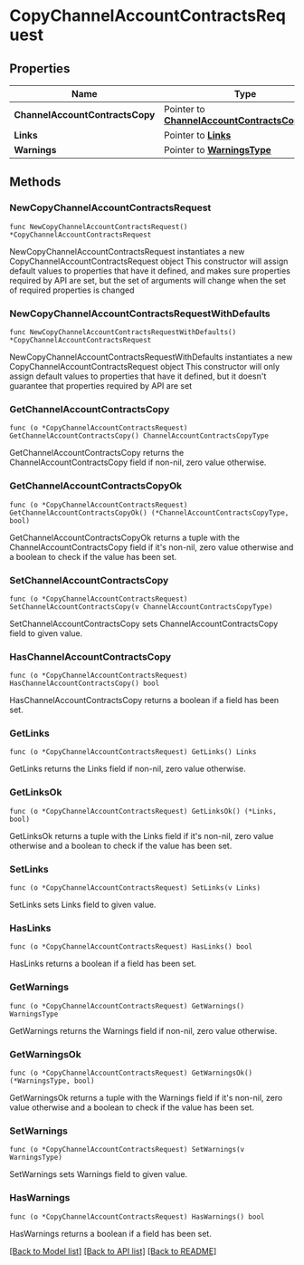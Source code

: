 # CopyChannelAccountContractsRequest

## Properties

Name | Type | Description | Notes
------------ | ------------- | ------------- | -------------
**ChannelAccountContractsCopy** | Pointer to [**ChannelAccountContractsCopyType**](ChannelAccountContractsCopyType.md) |  | [optional] 
**Links** | Pointer to [**Links**](Links.md) |  | [optional] 
**Warnings** | Pointer to [**WarningsType**](WarningsType.md) |  | [optional] 

## Methods

### NewCopyChannelAccountContractsRequest

`func NewCopyChannelAccountContractsRequest() *CopyChannelAccountContractsRequest`

NewCopyChannelAccountContractsRequest instantiates a new CopyChannelAccountContractsRequest object
This constructor will assign default values to properties that have it defined,
and makes sure properties required by API are set, but the set of arguments
will change when the set of required properties is changed

### NewCopyChannelAccountContractsRequestWithDefaults

`func NewCopyChannelAccountContractsRequestWithDefaults() *CopyChannelAccountContractsRequest`

NewCopyChannelAccountContractsRequestWithDefaults instantiates a new CopyChannelAccountContractsRequest object
This constructor will only assign default values to properties that have it defined,
but it doesn't guarantee that properties required by API are set

### GetChannelAccountContractsCopy

`func (o *CopyChannelAccountContractsRequest) GetChannelAccountContractsCopy() ChannelAccountContractsCopyType`

GetChannelAccountContractsCopy returns the ChannelAccountContractsCopy field if non-nil, zero value otherwise.

### GetChannelAccountContractsCopyOk

`func (o *CopyChannelAccountContractsRequest) GetChannelAccountContractsCopyOk() (*ChannelAccountContractsCopyType, bool)`

GetChannelAccountContractsCopyOk returns a tuple with the ChannelAccountContractsCopy field if it's non-nil, zero value otherwise
and a boolean to check if the value has been set.

### SetChannelAccountContractsCopy

`func (o *CopyChannelAccountContractsRequest) SetChannelAccountContractsCopy(v ChannelAccountContractsCopyType)`

SetChannelAccountContractsCopy sets ChannelAccountContractsCopy field to given value.

### HasChannelAccountContractsCopy

`func (o *CopyChannelAccountContractsRequest) HasChannelAccountContractsCopy() bool`

HasChannelAccountContractsCopy returns a boolean if a field has been set.

### GetLinks

`func (o *CopyChannelAccountContractsRequest) GetLinks() Links`

GetLinks returns the Links field if non-nil, zero value otherwise.

### GetLinksOk

`func (o *CopyChannelAccountContractsRequest) GetLinksOk() (*Links, bool)`

GetLinksOk returns a tuple with the Links field if it's non-nil, zero value otherwise
and a boolean to check if the value has been set.

### SetLinks

`func (o *CopyChannelAccountContractsRequest) SetLinks(v Links)`

SetLinks sets Links field to given value.

### HasLinks

`func (o *CopyChannelAccountContractsRequest) HasLinks() bool`

HasLinks returns a boolean if a field has been set.

### GetWarnings

`func (o *CopyChannelAccountContractsRequest) GetWarnings() WarningsType`

GetWarnings returns the Warnings field if non-nil, zero value otherwise.

### GetWarningsOk

`func (o *CopyChannelAccountContractsRequest) GetWarningsOk() (*WarningsType, bool)`

GetWarningsOk returns a tuple with the Warnings field if it's non-nil, zero value otherwise
and a boolean to check if the value has been set.

### SetWarnings

`func (o *CopyChannelAccountContractsRequest) SetWarnings(v WarningsType)`

SetWarnings sets Warnings field to given value.

### HasWarnings

`func (o *CopyChannelAccountContractsRequest) HasWarnings() bool`

HasWarnings returns a boolean if a field has been set.


[[Back to Model list]](../README.md#documentation-for-models) [[Back to API list]](../README.md#documentation-for-api-endpoints) [[Back to README]](../README.md)


